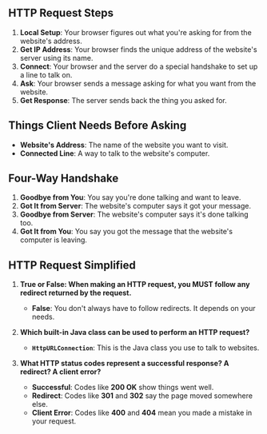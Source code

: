 ## HTTP Request Steps

1. **Local Setup**: Your browser figures out what you're asking for from the website's address.
2. **Get IP Address**: Your browser finds the unique address of the website's server using its name.
3. **Connect**: Your browser and the server do a special handshake to set up a line to talk on.
4. **Ask**: Your browser sends a message asking for what you want from the website.
5. **Get Response**: The server sends back the thing you asked for.

## Things Client Needs Before Asking

- **Website's Address**: The name of the website you want to visit.
- **Connected Line**: A way to talk to the website's computer.

## Four-Way Handshake

1. **Goodbye from You**: You say you're done talking and want to leave.
2. **Got It from Server**: The website's computer says it got your message.
3. **Goodbye from Server**: The website's computer says it's done talking too.
4. **Got It from You**: You say you got the message that the website's computer is leaving.


## HTTP Request Simplified

1. **True or False: When making an HTTP request, you MUST follow any redirect returned by the request.**
   - **False**: You don't always have to follow redirects. It depends on your needs.

2. **Which built-in Java class can be used to perform an HTTP request?**
   - **`HttpURLConnection`**: This is the Java class you use to talk to websites.

3. **What HTTP status codes represent a successful response? A redirect? A client error?**
   - **Successful**: Codes like **200 OK** show things went well.
   - **Redirect**: Codes like **301** and **302** say the page moved somewhere else.
   - **Client Error**: Codes like **400** and **404** mean you made a mistake in your request.

